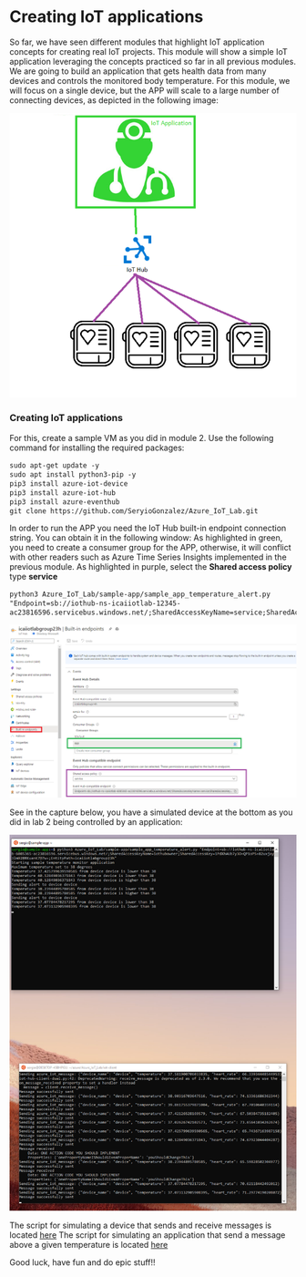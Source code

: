 # Creating IoT applications

So far, we have seen different modules that highlight IoT application concepts for creating real IoT projects. This module will show a simple IoT application leveraging the concepts practiced so far in all previous modules.
We are going to build an application that gets health data from many devices and controls the monitored body temperature. 
For this module, we will focus on a single device, but the APP will scale to a large number of connecting devices, as depicted in the following image:

![Lab diagram](../images/app-2.png "Header Image")

### Creating IoT applications
For this, create a sample VM as you did in module 2. Use the following command for installing the required packages:

```
sudo apt-get update -y
sudo apt install python3-pip -y
pip3 install azure-iot-device
pip3 install azure-iot-hub
pip3 install azure-eventhub
git clone https://github.com/SeryioGonzalez/Azure_IoT_Lab.git
```

In order to run the APP you need the IoT Hub built-in endpoint connection string. You can obtain it in the following window:
As highlighted in green, you need to create a consumer group for the APP, otherwise, it will conflict with other readers such as Azure Time Series Insights implemented in the previous module.
As highlighted in purple, select the **Shared access policy** type **service**

```
python3 Azure_IoT_Lab/sample-app/sample_app_temperature_alert.py "Endpoint=sb://iothub-ns-icaiiotlab-12345-ac23816596.servicebus.windows.net/;SharedAccessKeyName=service;SharedAccessKey=11232323232323232323;EntityPath=icaiiotlabgroup23h"
```

![Lab diagram](../images/app-1.png "Header Image")

See in the capture below, you have a simulated device at the bottom as you did in lab 2 being controlled by an application:

![Lab diagram](../images/app-3.png "Header Image")

The script for simulating a device that sends and receive messages is located [here](https://github.com/SeryioGonzalez/Azure_IoT_Lab/blob/master/iot-client/iot-hub-client-message.py)
The script for simulating an application that send a message above a given temperature is located [here](https://github.com/SeryioGonzalez/Azure_IoT_Lab/blob/master/sample-app/sample_app_temperature_alert.py)

Good luck, have fun and do epic stuff!!
